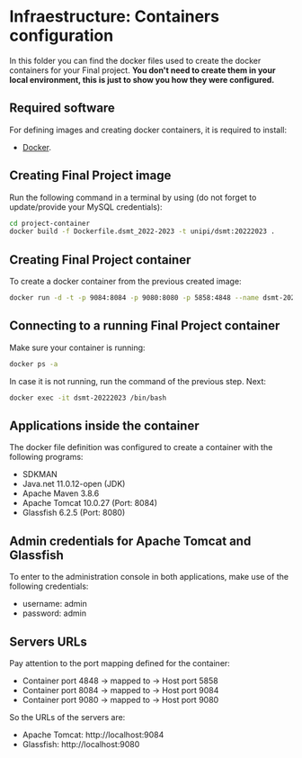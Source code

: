 
# Infraestructure: Containers configuration

In this folder you can find the docker files used to create the docker containers for your Final project. 
**You don't need to create them in your local environment, this is just to show you how they were configured.**

## Required software

For defining images and creating docker containers, it is required to install:

- [Docker](https://docs.docker.com/get-docker/).

## Creating Final Project image

Run the following command in a terminal by using (do not forget to update/provide your MySQL credentials):

```sh
cd project-container
docker build -f Dockerfile.dsmt_2022-2023 -t unipi/dsmt:20222023 .
```

## Creating Final Project container

To create a docker container from the previous created image:

```sh
docker run -d -t -p 9084:8084 -p 9080:8080 -p 5858:4848 --name dsmt-20222023 unipi/dsmt:20222023
```

## Connecting to a running Final Project container

Make sure your container is running:

```sh
docker ps -a
```
In case it is not running, run the command of the previous step. Next:

```sh
docker exec -it dsmt-20222023 /bin/bash
```

## Applications inside the container

The docker file definition was configured to create a container with the following programs:

- SDKMAN
- Java.net 11.0.12-open (JDK)
- Apache Maven 3.8.6
- Apache Tomcat 10.0.27 (Port: 8084)
- Glassfish 6.2.5 (Port: 8080)

## Admin credentials for Apache Tomcat and Glassfish

To enter to the administration console in both applications, make use of the following credentials:

* username: admin
* password: admin

## Servers URLs

Pay attention to the port mapping defined for the container:

- Container port 4848 -> mapped to -> Host port 5858
- Container port 8084 -> mapped to -> Host port 9084
- Container port 9080 -> mapped to -> Host port 9080

So the URLs of the servers are:

- Apache Tomcat:    http://localhost:9084
- Glassfish:        http://localhost:9080